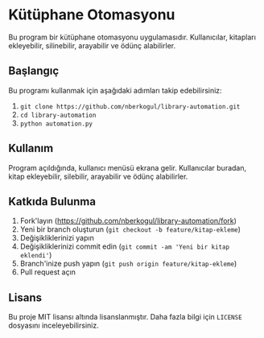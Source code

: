 # Kütüphane Otomasyonu

Bu program bir kütüphane otomasyonu uygulamasıdır. Kullanıcılar, kitapları ekleyebilir, silinebilir, arayabilir ve ödünç alabilirler. 

## Başlangıç

Bu programı kullanmak için aşağıdaki adımları takip edebilirsiniz:

1. `git clone https://github.com/nberkogul/library-automation.git`
2. `cd library-automation`
3. `python automation.py`

## Kullanım

Program açıldığında, kullanıcı menüsü ekrana gelir. Kullanıcılar buradan, kitap ekleyebilir, silebilir, arayabilir ve ödünç alabilirler. 

## Katkıda Bulunma

1. Fork'layın (https://github.com/nberkogul/library-automation/fork)
2. Yeni bir branch oluşturun (`git checkout -b feature/kitap-ekleme`)
3. Değişikliklerinizi yapın
4. Değişikliklerinizi commit edin (`git commit -am 'Yeni bir kitap eklendi'`)
5. Branch'inize push yapın (`git push origin feature/kitap-ekleme`)
6. Pull request açın

## Lisans

Bu proje MIT lisansı altında lisanslanmıştır. Daha fazla bilgi için `LICENSE` dosyasını inceleyebilirsiniz. 
